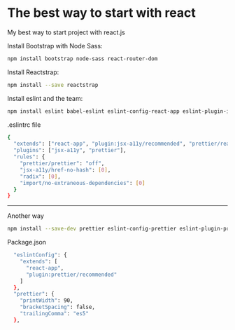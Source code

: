 
# The best way to start with react
My best way to start project with react.js

Install Bootstrap with Node Sass:
```sh
npm install bootstrap node-sass react-router-dom
```

Install Reactstrap:
```sh
npm install --save reactstrap
```

Install eslint and the team:
```sh
npm install eslint babel-eslint eslint-config-react-app eslint-plugin-import eslint-plugin-jsx-a11y eslint-plugin-prettier eslint-plugin-react prettier --save-dev
```

.eslintrc file
```sh
{
  "extends": ["react-app", "plugin:jsx-a11y/recommended", "prettier/react"],
  "plugins": ["jsx-a11y", "prettier"],
  "rules": {
    "prettier/prettier": "off",
    "jsx-a11y/href-no-hash": [0],
    "radix": [0],
    "import/no-extraneous-dependencies": [0]
  }
}

```

------------------------------------------------------------------------------------

Another way
```sh
npm install --save-dev prettier eslint-config-prettier eslint-plugin-prettier
```

Package.json
```sh
  "eslintConfig": {
    "extends": [
      "react-app",
      "plugin:prettier/recommended"
    ]
  },
  "prettier": {
    "printWidth": 90,
    "bracketSpacing": false,
    "trailingComma": "es5"
  },
```
